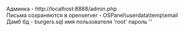 Админка - http://localhost:8888/admin.php  
Письма сохраняются в openserver - OSPanel\userdata\temp\email  
Дамб бд - burgers.sql   имя пользователя 'root' пароль ''  

